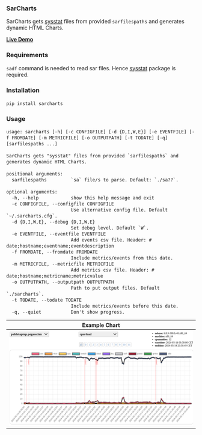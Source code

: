 ### SarCharts
SarCharts gets [sysstat](https://sysstat.github.io/) files from provided `sarfilespaths` and generates dynamic HTML Charts.

**[Live Demo](https://pafernanr.github.io/sarcharts/)**

### Requirements
`sadf` command is needed to read sar files. Hence [sysstat](https://sysstat.github.io/) package is required.

### Installation
`pip install sarcharts`

### Usage
~~~
usage: sarcharts [-h] [-c CONFIGFILE] [-d {D,I,W,E}] [-e EVENTFILE] [-f FROMDATE] [-m METRICFILE] [-o OUTPUTPATH] [-t TODATE] [-q] [sarfilespaths ...]

SarCharts gets "sysstat" files from provided `sarfilespaths` and generates dynamic HTML Charts.

positional arguments:
  sarfilespaths         `sa` file/s to parse. Default: `./sa??`.

optional arguments:
  -h, --help            show this help message and exit
  -c CONFIGFILE, --configfile CONFIGFILE
                        Use alternative config file. Default `~/.sarcharts.cfg`.
  -d {D,I,W,E}, --debug {D,I,W,E}
                        Set debug level. Default `W`.
  -e EVENTFILE, --eventfile EVENTFILE
                        Add events csv file. Header: # date;hostname;eventname;eventdescription
  -f FROMDATE, --fromdate FROMDATE
                        Include metrics/events from this date.
  -m METRICFILE, --metricfile METRICFILE
                        Add metrics csv file. Header: # date;hostname;metricname;metricvalue
  -o OUTPUTPATH, --outputpath OUTPUTPATH
                        Path to put output files. Default `./sarcharts`.
  -t TODATE, --todate TODATE
                        Include metrics/events before this date.
  -q, --quiet           Don't show progress.
~~~

| Example Chart |
| --- |
| ![](/doc/sarcharts.png) |

